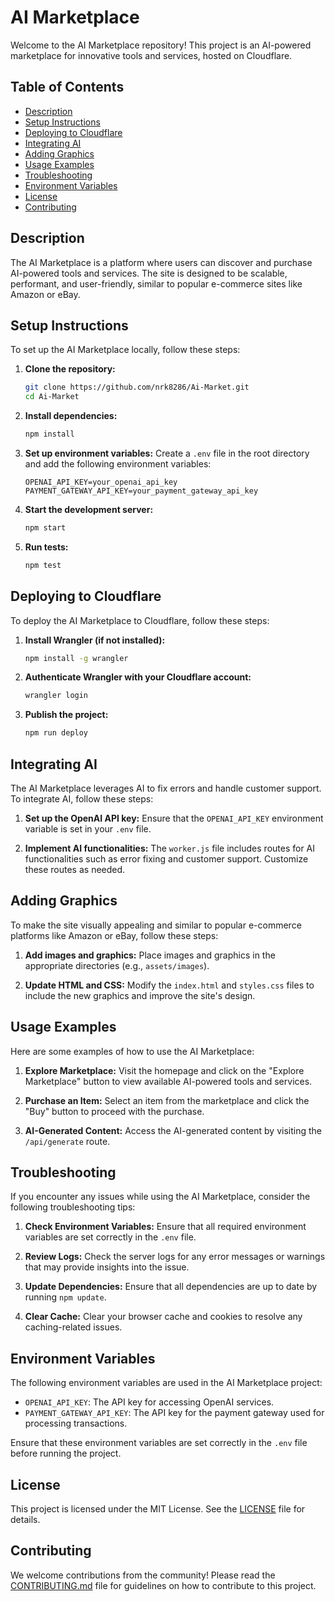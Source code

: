 # AI Marketplace

Welcome to the AI Marketplace repository! This project is an AI-powered marketplace for innovative tools and services, hosted on Cloudflare.

## Table of Contents

- [Description](#description)
- [Setup Instructions](#setup-instructions)
- [Deploying to Cloudflare](#deploying-to-cloudflare)
- [Integrating AI](#integrating-ai)
- [Adding Graphics](#adding-graphics)
- [Usage Examples](#usage-examples)
- [Troubleshooting](#troubleshooting)
- [Environment Variables](#environment-variables)
- [License](#license)
- [Contributing](#contributing)

## Description

The AI Marketplace is a platform where users can discover and purchase AI-powered tools and services. The site is designed to be scalable, performant, and user-friendly, similar to popular e-commerce sites like Amazon or eBay.

## Setup Instructions

To set up the AI Marketplace locally, follow these steps:

1. **Clone the repository:**
   ```bash
   git clone https://github.com/nrk8286/Ai-Market.git
   cd Ai-Market
   ```

2. **Install dependencies:**
   ```bash
   npm install
   ```

3. **Set up environment variables:**
   Create a `.env` file in the root directory and add the following environment variables:
   ```
   OPENAI_API_KEY=your_openai_api_key
   PAYMENT_GATEWAY_API_KEY=your_payment_gateway_api_key
   ```

4. **Start the development server:**
   ```bash
   npm start
   ```

5. **Run tests:**
   ```bash
   npm test
   ```

## Deploying to Cloudflare

To deploy the AI Marketplace to Cloudflare, follow these steps:

1. **Install Wrangler (if not installed):**
   ```bash
   npm install -g wrangler
   ```

2. **Authenticate Wrangler with your Cloudflare account:**
   ```bash
   wrangler login
   ```

3. **Publish the project:**
   ```bash
   npm run deploy
   ```

## Integrating AI

The AI Marketplace leverages AI to fix errors and handle customer support. To integrate AI, follow these steps:

1. **Set up the OpenAI API key:**
   Ensure that the `OPENAI_API_KEY` environment variable is set in your `.env` file.

2. **Implement AI functionalities:**
   The `worker.js` file includes routes for AI functionalities such as error fixing and customer support. Customize these routes as needed.

## Adding Graphics

To make the site visually appealing and similar to popular e-commerce platforms like Amazon or eBay, follow these steps:

1. **Add images and graphics:**
   Place images and graphics in the appropriate directories (e.g., `assets/images`).

2. **Update HTML and CSS:**
   Modify the `index.html` and `styles.css` files to include the new graphics and improve the site's design.

## Usage Examples

Here are some examples of how to use the AI Marketplace:

1. **Explore Marketplace:**
   Visit the homepage and click on the "Explore Marketplace" button to view available AI-powered tools and services.

2. **Purchase an Item:**
   Select an item from the marketplace and click the "Buy" button to proceed with the purchase.

3. **AI-Generated Content:**
   Access the AI-generated content by visiting the `/api/generate` route.

## Troubleshooting

If you encounter any issues while using the AI Marketplace, consider the following troubleshooting tips:

1. **Check Environment Variables:**
   Ensure that all required environment variables are set correctly in the `.env` file.

2. **Review Logs:**
   Check the server logs for any error messages or warnings that may provide insights into the issue.

3. **Update Dependencies:**
   Ensure that all dependencies are up to date by running `npm update`.

4. **Clear Cache:**
   Clear your browser cache and cookies to resolve any caching-related issues.

## Environment Variables

The following environment variables are used in the AI Marketplace project:

- `OPENAI_API_KEY`: The API key for accessing OpenAI services.
- `PAYMENT_GATEWAY_API_KEY`: The API key for the payment gateway used for processing transactions.

Ensure that these environment variables are set correctly in the `.env` file before running the project.

## License

This project is licensed under the MIT License. See the [LICENSE](LICENSE) file for details.

## Contributing

We welcome contributions from the community! Please read the [CONTRIBUTING.md](CONTRIBUTING.md) file for guidelines on how to contribute to this project.
